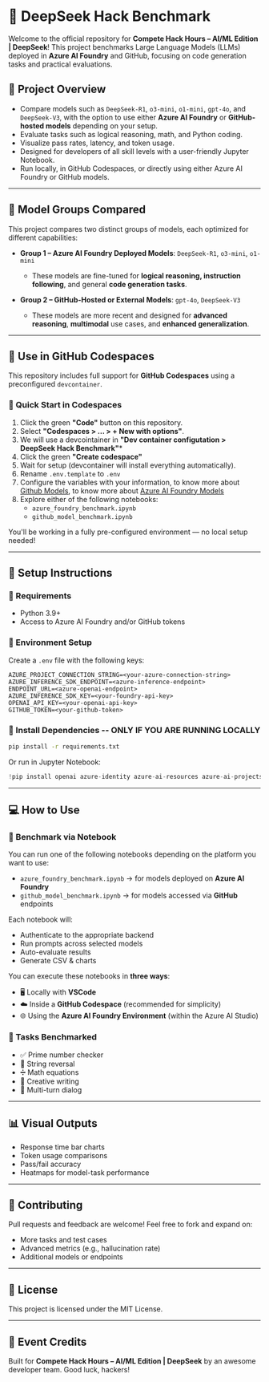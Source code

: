# 🧠 DeepSeek Hack Benchmark

Welcome to the official repository for **Compete Hack Hours – AI/ML Edition | DeepSeek**! This project benchmarks Large Language Models (LLMs) deployed in **Azure AI Foundry** and GitHub, focusing on code generation tasks and practical evaluations.

## 🚀 Project Overview

- Compare models such as `DeepSeek-R1`, `o3-mini`, `o1-mini`, `gpt-4o`, and `DeepSeek-V3`, with the option to use either **Azure AI Foundry** or **GitHub-hosted models** depending on your setup.
- Evaluate tasks such as logical reasoning, math, and Python coding.
- Visualize pass rates, latency, and token usage.
- Designed for developers of all skill levels with a user-friendly Jupyter Notebook.
- Run locally, in GitHub Codespaces, or directly using either Azure AI Foundry or GitHub models.

---

## 🧪 Model Groups Compared
This project compares two distinct groups of models, each optimized for different capabilities:

- **Group 1 – Azure AI Foundry Deployed Models**: `DeepSeek-R1`, `o3-mini`, `o1-mini`
  - These models are fine-tuned for **logical reasoning, instruction following**, and general **code generation tasks**.

- **Group 2 – GitHub-Hosted or External Models**: `gpt-4o`, `DeepSeek-V3`
  - These models are more recent and designed for **advanced reasoning**, **multimodal** use cases, and **enhanced generalization**.

---

## 📆 Use in GitHub Codespaces

This repository includes full support for **GitHub Codespaces** using a preconfigured `devcontainer`.

### 🚀 Quick Start in Codespaces
1. Click the green **"Code"** button on this repository.
2. Select **"Codespaces > ... > + New with options"**.
3. We will use a devcointainer in **"Dev container configutation > DeepSeek Hack Benchmark"***
4. Click the green **"Create codespace"**
5. Wait for setup (devcontainer will install everything automatically).
6. Rename `.env.template` to `.env`
7. Configure the variables with your information, to know more about [Github Models](https://techcommunity.microsoft.com/blog/educatordeveloperblog/github-model-catalog---getting-started/4212711), to know more about [Azure AI Foundry Models](https://learn.microsoft.com/en-us/azure/ai-foundry/how-to/deploy-models-openai)
8. Explore either of the following notebooks:
   - `azure_foundry_benchmark.ipynb`
   - `github_model_benchmark.ipynb`

You'll be working in a fully pre-configured environment — no local setup needed!

---

## 📆 Setup Instructions

### 🔧 Requirements
- Python 3.9+
- Access to Azure AI Foundry and/or GitHub tokens

### 📁 Environment Setup
Create a `.env` file with the following keys:
```env
AZURE_PROJECT_CONNECTION_STRING=<your-azure-connection-string>
AZURE_INFERENCE_SDK_ENDPOINT=<azure-inference-endpoint>
ENDPOINT_URL=<azure-openai-endpoint>
AZURE_INFERENCE_SDK_KEY=<your-foundry-api-key>
OPENAI_API_KEY=<your-openai-api-key>
GITHUB_TOKEN=<your-github-token>
```

### 📅 Install Dependencies -- ONLY IF YOU ARE RUNNING LOCALLY
```bash
pip install -r requirements.txt
```

Or run in Jupyter Notebook:
```python
!pip install openai azure-identity azure-ai-resources azure-ai-projects pandas matplotlib seaborn python-dotenv
```

---

## 💻 How to Use

### 🔬 Benchmark via Notebook
You can run one of the following notebooks depending on the platform you want to use:

- `azure_foundry_benchmark.ipynb` → for models deployed on **Azure AI Foundry**
- `github_model_benchmark.ipynb` → for models accessed via **GitHub** endpoints

Each notebook will:
- Authenticate to the appropriate backend
- Run prompts across selected models
- Auto-evaluate results
- Generate CSV & charts

You can execute these notebooks in **three ways**:
- 🖥️ Locally with **VSCode**
- ☁️ Inside a **GitHub Codespace** (recommended for simplicity)
- 🌐 Using the **Azure AI Foundry Environment** (within the Azure AI Studio)


### 🤖 Tasks Benchmarked
- ✅ Prime number checker
- 🔄 String reversal
- ➗ Math equations
- 🤖 Creative writing
- 💬 Multi-turn dialog

---

## 📊 Visual Outputs
- Response time bar charts
- Token usage comparisons
- Pass/fail accuracy
- Heatmaps for model-task performance

---

## 🤝 Contributing
Pull requests and feedback are welcome! Feel free to fork and expand on:
- More tasks and test cases
- Advanced metrics (e.g., hallucination rate)
- Additional models or endpoints

---

## 📄 License
This project is licensed under the MIT License.

---

## 🎉 Event Credits
Built for **Compete Hack Hours – AI/ML Edition | DeepSeek** by an awesome developer team. Good luck, hackers!
